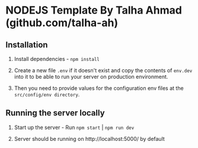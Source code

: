 # NODEJS Template By Talha Ahmad (github.com/talha-ah)

## Installation

1. Install dependencies - `npm install`

2. Create a new file `.env` if it doesn't exist and copy the contents of `env.dev` into it to be able to run your server on production environment.

3. Then you need to provide values for the configuration env files at the `src/config/env directory`.

## Running the server locally

1. Start up the server - Run `npm start` | `npm run dev`

2. Server should be running on http://localhost:5000/ by default
